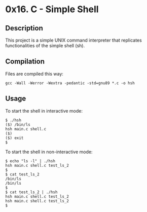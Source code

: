 # 0x16. C - Simple Shell

## Description
This project is a simple UNIX command interpreter that replicates functionalities of the simple shell (sh).

## Compilation
Files are compiled this way:
```
gcc -Wall -Werror -Wextra -pedantic -std=gnu89 *.c -o hsh
```

## Usage
To start the shell in interactive mode:
```
$ ./hsh
($) /bin/ls
hsh main.c shell.c
($)
($) exit
$
```
To start the shell in non-interactive mode:
```
$ echo "ls -l" | ./hsh
hsh main.c shell.c test_ls_2
$
$ cat test_ls_2
/bin/ls
/bin/ls
$
$ cat test_ls_2 | ./hsh
hsh main.c shell.c test_ls_2
hsh main.c shell.c test_ls_2
$
```
